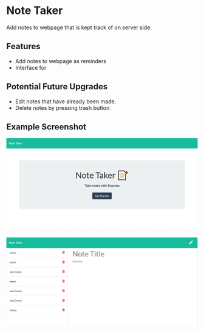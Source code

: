 # Note Taker
Add notes to webpage that is kept track of on server side.

## Features
* Add notes to webpage as reminders
* Interface for 

## Potential Future Upgrades
* Edit notes that have already been made.
* Delete notes by pressing trash button.

## Example Screenshot
!['Note Taker Webpage'](./public/assets/screenshots/Homepage.PNG)

!['Note Taker Webpage'](./public/assets/screenshots/Notespage.PNG)